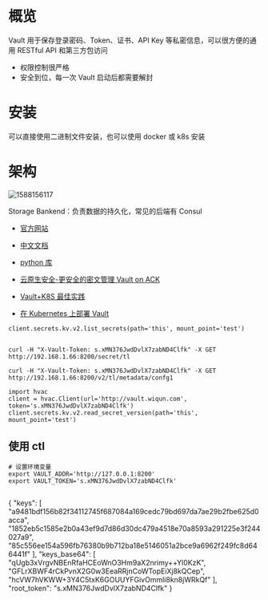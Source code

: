 


# 概览

Vault 用于保存登录密码、Token、证书、API Key 等私密信息，可以很方便的通用 RESTful API 和第三方包访问


- 权限控制很严格
- 安全到位，每一次 Vault 启动后都需要解封


# 安装

可以直接使用二进制文件安装，也可以使用 docker 或 k8s 安装

# 架构

![1588156117](https://pic.haoyu95.cn/uploads/big/aac682ac390034e6edc84f2cc9c5dbd8.png)


Storage Bankend：负责数据的持久化，常见的后端有 Consul










- [官方网站](https://www.vaultproject.io/)
- [中文文档](https://www.shipengqi.top/vault-docs-Zh-CN/)
- [python 库](https://hvac.readthedocs.io/en/stable/usage/index.html)


- [云原生安全-更安全的密文管理 Vault on ACK](https://yq.aliyun.com/articles/741424)
- [Vault+K8S 最佳实践](https://www.sagittarius.ai/blog/2018/10/21/vault-k8s-best-practice)
- [在 Kubernetes 上部署 Vault](https://www.qikqiak.com/post/deploy-vault-on-k8s/)


```
client.secrets.kv.v2.list_secrets(path='this', mount_point='test')


curl -H "X-Vault-Token: s.xMN376JwdDvlX7zabND4Clfk" -X GET http://192.168.1.66:8200/secret/tl

curl -H "X-Vault-Token: s.xMN376JwdDvlX7zabND4Clfk" -X GET http://192.168.1.66:8200/v2/tl/metadata/confg1

import hvac
client = hvac.Client(url='http://vault.wiqun.com', token='s.xMN376JwdDvlX7zabND4Clfk')
client.secrets.kv.v2.read_secret_version(path='this', mount_point='test')
```


## 使用 ctl

```shell
# 设置环境变量
export VAULT_ADDR='http://127.0.0.1:8200'
export VAULT_TOKEN='s.xMN376JwdDvlX7zabND4Clfk'


```




{
  "keys": [
    "a9481bdf156b82f34112745f687084a169cedc79bd697da7ae29b2fbe625d0acca",
    "1852eb5c1585e2b0a43ef9d7d86d30dc479a4518e70a8593a291225e3f244027a9",
    "85c556ee154a596fb76380b9b712ba18e5146051a2bce9a6962f249fc8d646441f"
  ],
  "keys_base64": [
    "qUgb3xVrgvNBEnRfaHCEoWnO3Hm9aX2nrimy++Yl0KzK",
    "GFLrXBWF4rCkPvnX2G0w3EeaRRjnCoWTopEiXj8kQCep",
    "hcVW7hVKWW+3Y4C5txK6GOUUYFGivOmmli8kn8jWRkQf"
  ],
  "root_token": "s.xMN376JwdDvlX7zabND4Clfk"
}